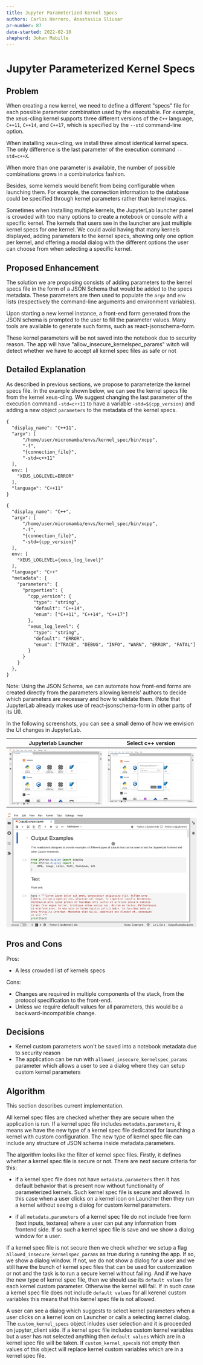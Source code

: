 ```yaml
---
title: Jupyter Parameterized Kernel Specs
authors: Carlos Herrero, Anastasiia Sliusar
pr-number: 87
date-started: 2022-02-10
shepherd: Johan Mabille
---
```


# Jupyter Parameterized Kernel Specs

## Problem

When creating a new kernel, we need to define a different "specs" file for each possible parameter combination used by the executable. For example, the xeus-cling kernel supports three different versions of the `C++` language, `C++11`, `C++14`, and `C++17`, which is specified by the `--std` command-line option.

When installing xeus-cling, we install three almost identical kernel specs. The only difference is the last parameter of the execution command `--std=c++X`.

When more than one parameter is available, the number of possible combinations grows in a combinatorics fashion.

Besides, some kernels would benefit from being configurable when launching them. For example, the connection information to the database could be specified through kernel parameters rather than kernel magics.

Sometimes when installing multiple kernels, the JupyterLab launcher panel is crowded with too many options to create a notebook or console with a specific kernel. The kernels that users see in the launcher are just multiple kernel specs for one kernel. We could avoid having that many kernels displayed, adding parameters to the kernel specs, showing only one option per kernel, and offering a modal dialog with the different options the user can choose from when selecting a specific kernel.

## Proposed Enhancement

The solution we are proposing consists of adding parameters to the kernel specs file in the form of a JSON Schema that would be added to the specs metadata. These parameters are then used to populate the `argv` and `env` lists (respectively the command-line arguments and environment variables).

Upon starting a new kernel instance, a front-end form generated from the JSON schema is prompted to the user to fill the parameter values. Many tools are available to generate such forms, such as react-jsonschema-form.

These kernel parameters will be not saved into the notebook due to security reason. The app will have "allow_insecure_kernelspec_params" witch will detect whether we have to accept all kernel spec files as safe or not

## Detailed Explanation

As described in previous sections, we propose to parameterize the kernel specs file. In the example shown below, we can see the kernel specs file from the kernel xeus-cling. We suggest changing the last parameter of the execution command `-std=c++11` to have a variable `-std=${cpp_version}` and adding a new object `parameters` to the metadata of the kernel specs.
 
```=json
{
  "display_name": "C++11",
  "argv": [
      "/home/user/micromamba/envs/kernel_spec/bin/xcpp",
      "-f",
      "{connection_file}",
      "-std=c++11"
  ],
  env: [
    "XEUS_LOGLEVEL=ERROR"
  ],
  "language": "C++11"
}
```
```=json
{
  "display_name": "C++",
  "argv": [
      "/home/user/micromamba/envs/kernel_spec/bin/xcpp",
      "-f",
      "{connection_file}",
      "-std={cpp_version}"
  ],
  env: [
    "XEUS_LOGLEVEL={xeus_log_level}"
  ],
  "language": "C++"
  "metadata": {
    "parameters": {
      "properties": {
        "cpp_version": {
          "type": "string",
          "default": "C++14",
          "enum": ["C++11", "C++14", "C++17"]
        },
        "xeus_log_level": {
          "type": "string",
          "default": "ERROR",
          "enum": ["TRACE", "DEBUG", "INFO", "WARN", "ERROR", "FATAL"]
        }
      }
    }
  },
}
```

Note: Using the JSON Schema, we can automate how front-end forms are created directly from the parameters allowing kernels' authors to decide which parameters are necessary and how to validate them. (Note that JupyterLab already makes use of react-jsonschema-form in other parts of its UI).

In the following screenshots, you can see a small demo of how we envision the UI changes in JupyterLab.

  Jupyterlab Launcher      |  Select c++ version
:-------------------------:|:-------------------------:
 ![](./launcher.png)  |  ![](./launcher-select-c-version.png)


![](./notebook-select-kernel.gif)




## Pros and Cons

Pros:

 - A less crowded list of kernels specs

Cons:

 - Changes are required in multiple components of the stack, from the protocol specification to the front-end.
 - Unless we require default values for all parameters, this would be a backward-incompatible change.

## Decisions

- Kernel custom parameters won't be saved into a notebook metadata due to security reason
- The application can be run with `allowed_insecure_kernelspec_params` parameter which allows a user to see a dialog where they can setup custom kernel parameters


## Algorithm
This section describes current implementation.

All kernel spec files are checked whether they are secure when the application is run. If a kernel spec file includes `metadata.parameters`, it means we have the new type of a kernel spec file dedicated for launching a kernel with custom configuration. The new type of kernel spec file can include any structure of JSON schema inside metadata.parameters.

The algorithm looks like the filter of kernel spec files. Firstly, it defines whether a kernel spec file is secure or not. There are next secure criteria for this:

  - if a kernel spec file does not have `metadata.parameters` then it has default behavior that is present now without functionality of parameterized kernels. Such kernel spec file is secure and allowed. In this case when a user clicks on a kernel icon on Launcher then they run a kernel without seeing a dialog for custom kernel parameters. 

  - if all `metadata.parameters` of a kernel spec file do not include free form (text inputs, textarea) where a user can put any information from frontend side. If so such a kernel spec file is save and we show a dialog window for a user.

 If a kernel spec file is not secure then we check whether we setup a flag    `allowed_insecure_kernelspec_params` as true during a running the app. If so, we show a dialog window. If not, we do not show a dialog for a user and we still have the bunch of kernel spec files that can be used for customization or not and the task is to run a secure kernel without failing. And if we have the new type of kernel spec file, then we should use its `default values` for each kernel custom parameter. Otherwise the kernel will fail. If in such case a kernel spec file does not include `default values` for all kerenel custom variables this means that this kernel spec file is not allowed.

 A user can see a dialog which suggests to select kernel parameters when a user clicks on a kernel icon on Launcher or calls a selecting kernel dialog. The `custom_kernel_specs` object inludes user selection and it is proceeded on jupyter_client side. If a kernel spec file includes custom kernel variables but a user has not selected anything then `default values` which are in a kernel spec file will be taken. 
 If `custom_kernel_specs`is not empty then values of this object will replace kernel custom variables which are in a kernel spec file.

